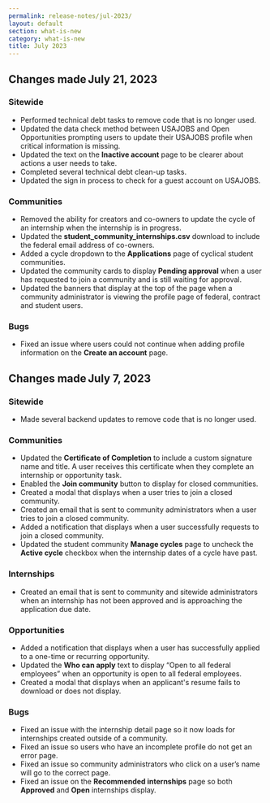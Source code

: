 ```yaml
---
permalink: release-notes/jul-2023/
layout: default
section: what-is-new
category: what-is-new
title: July 2023
---
```


## Changes made July 21, 2023
### Sitewide

* Performed technical debt tasks to remove code that is no longer used.
* Updated the data check method between USAJOBS and Open Opportunities prompting users to update their USAJOBS profile when critical information is missing.
* Updated the text on the **Inactive account** page to be clearer about actions a user needs to take.
* Completed several technical debt clean-up tasks.
* Updated the sign in process to check for a guest account on USAJOBS. 

### Communities

* Removed the ability for creators and co-owners to update the cycle of an internship when the internship is in progress.
* Updated the **student_community_internships.csv** download to include the federal email address of co-owners.
* Added a cycle dropdown to the **Applications** page of cyclical student communities.
* Updated the community cards to display **Pending approval** when a user has requested to join a community and is still waiting for approval.
* Updated the banners that display at the top of the page when a community administrator is viewing the profile page of federal, contract and student users. 

### Bugs

* Fixed an issue where users could not continue when adding profile information on the **Create an account** page.

## Changes made July 7, 2023  
### Sitewide

* Made several backend updates to remove code that is no longer used.

### Communities

* Updated the **Certificate of Completion** to include a custom signature name and title. A user receives this certificate when they complete an internship or opportunity task.
* Enabled the **Join community** button to display for closed communities.
* Created a modal that displays when a user tries to join a closed community.
* Created an email that is sent to community administrators when a user tries to join a closed community.
* Added a notification that displays when a user successfully requests to join a closed community.
* Updated the student community **Manage cycles** page to uncheck the **Active cycle** checkbox when the internship dates of a cycle have past.

### Internships

* Created an email that is sent to community and sitewide administrators when an internship has not been approved and is approaching the application due date.

### Opportunities

* Added a notification that displays when a user has successfully applied to a one-time or recurring opportunity.
* Updated the **Who can apply** text to display “Open to all federal employees” when an opportunity is open to all federal employees.
* Created a modal that displays when an applicant's resume fails to download or does not display.

### Bugs

* Fixed an issue with the internship detail page so it now loads for internships created outside of a community.
* Fixed an issue so users who have an incomplete profile do not get an error page.
* Fixed an issue so community administrators who click on a user’s name will go to the correct page.
* Fixed an issue on the **Recommended internships** page so both **Approved** and **Open** internships display.
